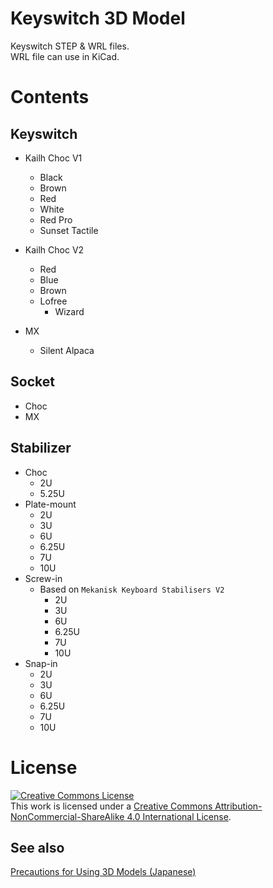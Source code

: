 # Keyswitch 3D Model

Keyswitch STEP & WRL files.  
WRL file can use in KiCad.

# Contents

## Keyswitch

- Kailh Choc V1
  + Black
  + Brown
  + Red
  + White
  + Red Pro
  + Sunset Tactile

- Kailh Choc V2
  + Red
  + Blue
  + Brown
  + Lofree
    - Wizard

- MX
  + Silent Alpaca

## Socket
- Choc
- MX

## Stabilizer

- Choc
  + 2U
  + 5.25U
- Plate-mount
  + 2U
  + 3U
  + 6U
  + 6.25U
  + 7U
  + 10U
- Screw-in
  + Based on `Mekanisk Keyboard Stabilisers V2`
    - 2U
    - 3U
    - 6U
    - 6.25U
    - 7U
    - 10U
- Snap-in
  + 2U
  + 3U
  + 6U
  + 6.25U
  + 7U
  + 10U


# License

<a rel="license" href="http://creativecommons.org/licenses/by-nc-sa/4.0/"><img alt="Creative Commons License" style="border-width:0" src="https://i.creativecommons.org/l/by-nc-sa/4.0/88x31.png" /></a><br />This work is licensed under a <a rel="license" href="http://creativecommons.org/licenses/by-nc-sa/4.0/">Creative Commons Attribution-NonCommercial-ShareAlike 4.0 International License</a>.

## See also

[Precautions for Using 3D Models (Japanese)](https://koktoh.hatenablog.com/entry/2023/07/01/031414)
